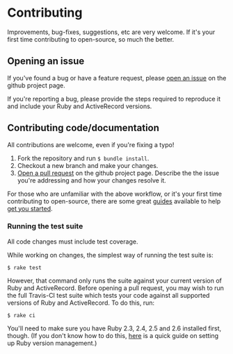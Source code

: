 # Contributing

Improvements, bug-fixes, suggestions, etc are very welcome. If it's your first time contributing to open-source, so much the better.

## Opening an issue

If you've found a bug or have a feature request, please [open an issue](https://github.com/StaphSynth/has_protected_token/issues) on the github project page.

If you're reporting a bug, please provide the steps required to reproduce it and include your Ruby and ActiveRecord versions.

## Contributing code/documentation

All contributions are welcome, even if you're fixing a typo!

1. Fork the repository and run `$ bundle install`.
2. Checkout a new branch and make your changes.
3. [Open a pull request](https://github.com/StaphSynth/has_protected_token/pulls) on the github project page. Describe the the issue you're addressing and how your changes resolve it.

For those who are unfamiliar with the above workflow, or it's your first time contributing to open-source, there are some great [guides](https://github.com/collections/choosing-projects) available to help [get you started](https://github.com/FreeCodeCamp/how-to-contribute-to-open-source).

### Running the test suite

All code changes must include test coverage.

While working on changes, the simplest way of running the test suite is:

`$ rake test`

However, that command only runs the suite against your current version of Ruby and ActiveRecord. Before opening a pull request, you may wish to run the full Travis-CI test suite which tests your code against all supported versions of Ruby and ActiveRecord. To do this, run:

`$ rake ci`

You'll need to make sure you have Ruby 2.3, 2.4, 2.5 and 2.6 installed first, though. (If you don't know how to do this, [here](https://syntheta.se/coding/2018/12/09/getting-started-with-ruby.html) is a quick guide on setting up Ruby version management.)
